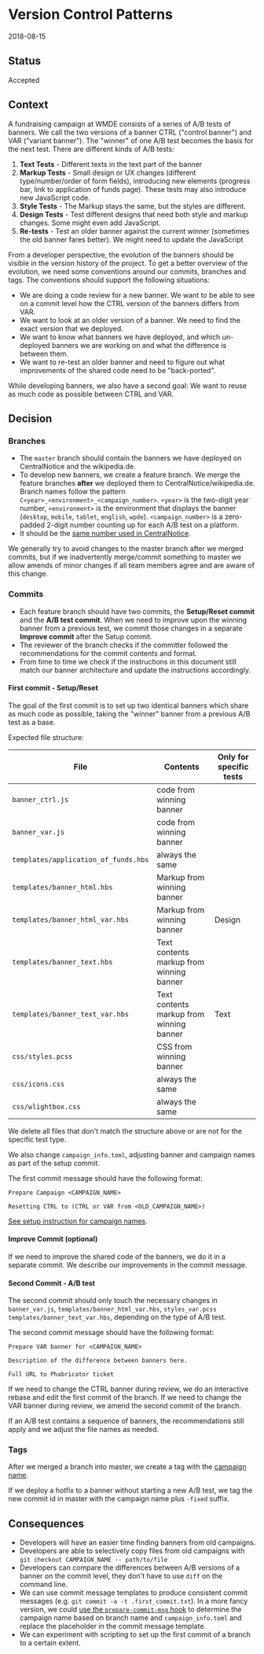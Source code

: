 # Version Control Patterns

2018-08-15

## Status

Accepted

## Context

A fundraising campaign at WMDE consists of a series of A/B tests of banners. We call the two versions of a banner CTRL ("control banner") and VAR ("variant banner").
The "winner" of one A/B test becomes the basis for the next test. There are different kinds of A/B tests:

1. **Text Tests** - Different texts in the text part of the banner
2. **Markup Tests** - Small design or UX changes (different type/number/order of form fields), introducing new elements (progress bar, link to application of funds page). These tests may also introduce new JavaScript code.
3. **Style Tests** - The Markup stays the same, but the styles are different.
4. **Design Tests** - Test different designs that need both style and markup changes. Some might even add JavaScript.
4. **Re-tests** - Test an older banner against the current winner (sometimes the old banner fares better). We might need to update the JavaScript

From a developer perspective, the evolution of the banners should be visible in the version history of the project. To get a better overview of the evolution, we need some conventions around our commits, branches and tags. The conventions should support the following situations:

* We are doing a code review for a new banner. We want to be able to see on a commit level how the CTRL version of the banners differs from VAR.
* We want to look at an older version of a banner. We need to find the exact version that we deployed.
* We want to know what banners we have deployed, and which un-deployed banners we are working on and what the difference is between them.
* We want to re-test an older banner and need to figure out what improvements of the shared code need to be "back-ported".

While developing banners, we also have a second goal: We want to reuse as much code as possible between CTRL and VAR.

## Decision

### Branches
* The `master` branch should contain the banners we have deployed on CentralNotice and the wikipedia.de.
* To develop new banners, we create a feature branch. We merge the feature branches **after** we deployed them to CentralNotice/wikipedia.de.
Branch names follow the pattern `C<year>_<environment>_<campaign_number>`. `<year>` is the two-digit year number,
`<environment>` is the environment that displays the banner (`desktop`, `mobile`, `tablet`, `english`, `wpde`).
`<campaign_number>` is a zero-padded 2-digit number counting up for each A/B test on a platform.
* It should be the [same number used in CentralNotice][1].

We generally try to avoid changes to the master branch after we merged commits, but if we inadvertently merge/commit something to master we allow amends of  minor changes if all team members agree and are aware of this change.

### Commits
* Each feature branch should have two commits, the **Setup/Reset commit** and the **A/B test commit**. When we need to improve upon the winning banner from a previous test, we commit those changes in a separate **Improve commit** after the Setup commit.
* The reviewer of the branch checks if the committer followed the recommendations for the commit contents and format.
* From time to time we check if the instructions in this document still match our banner architecture and update the instructions accordingly.

#### First commit - Setup/Reset
The goal of the first commit is to set up two identical banners which share as much code as possible, taking the "winner" banner from a previous A/B test as a base.

Expected file structure:

|File|Contents|Only for specific tests|
|---|---|---|
|`banner_ctrl.js` |code from winning banner | |
|`banner_var.js` |code from winning banner | |
|`templates/application_of_funds.hbs`|always the same| |
|`templates/banner_html.hbs`|Markup from winning banner| |
|`templates/banner_html_var.hbs`|Markup from winning banner|Design |
|`templates/banner_text.hbs`|Text contents markup from winning banner| |
|`templates/banner_text_var.hbs`|Text contents markup from winning banner|Text |
|`css/styles.pcss`|CSS from winning banner| |
|`css/icons.css`|always the same| |
|`css/wlightbox.css`|always the same| |

We delete all files that don't match the structure above or are not for the specific test type.

We also change `campaign_info.toml`, adjusting banner and campaign names as part of the setup commit.

The first commit message should have the following format:
```
Prepare Campaign <CAMPAIGN_NAME>

Resetting CTRL to (CTRL or VAR from <OLD_CAMPAIGN_NAME>)
```

[See setup instruction for campaign names][1].

#### Improve Commit (optional)
If we need to improve the shared code of the banners, we do it in a separate commit. We describe our improvements in the commit message.

#### Second Commit - A/B test
The second commit should only touch the necessary changes in `banner_var.js`, `templates/banner_html_var.hbs`, `styles_var.pcss` `templates/banner_text_var.hbs`, depending on the type of A/B test.

The second commit message should have the following format:
```
Prepare VAR banner for <CAMPAIGN_NAME>

Description of the difference between banners here.

Full URL to Phabricator ticket  
```

If we need to change the CTRL banner during review, we do an interactive rebase and edit the first commit of the branch.
If we need to change the VAR banner during review, we amend the second commit of the branch.

If an A/B test contains a sequence of banners, the recommendations still apply and we adjust the file names as needed.

### Tags
After we merged a branch into master, we create a tag with the [campaign name][1].

If we deploy a hotfix to a banner without starting a new A/B test, we tag the new commit id in master with the campaign name plus `-fixed` suffix.

## Consequences

* Developers will have an easier time finding banners from old campaigns.
* Developers are able to selectively copy files from old campaigns with `git checkout CAMPAIGN_NAME -- path/to/file`
* Developers can compare the differences between A/B versions of a banner on the commit level, they don't have to use `diff` on the command line.
* We can use commit message templates to produce consistent commit messages (e.g. `git commit -a -t .first_commit.txt`).
  In a more fancy version, we could [use the `prepare-commit-msg` hook](https://git-scm.com/docs/githooks#_prepare_commit_msg)
  to determine the campaign name based on branch name and `campaign_info.toml` and replace the placeholder in the commit
  message template.
* We can experiment with scripting to set up the first commit of a branch to a certain extent.

[1]: https://github.com/wmde/fundraising-infrastructure/wiki/How-to-manage-banners-on-de.wikipedia.org#campaign-names.
